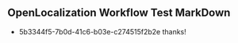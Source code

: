 ## OpenLocalization Workflow Test MarkDown
* 5b3344f5-7b0d-41c6-b03e-c274515f2b2e thanks!

<!--HONumber=Aug16_HO4-->


